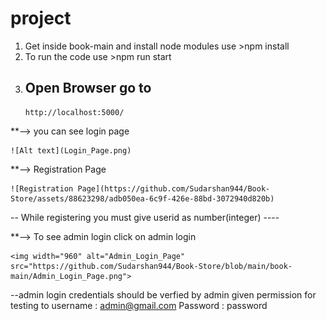 # project

1.  Get inside book-main and install node modules
    use >npm install
2.  To run the code
    use >npm run start
3.  ## Open Browser go to
        http://localhost:5000/

\*\*--> you can see login page

    ![Alt text](Login_Page.png)

\*\*--> Registration Page

    ![Registration Page](https://github.com/Sudarshan944/Book-Store/assets/88623298/adb050ea-6c9f-426e-88bd-3072940d820b)

-- While registering you must give userid as number(integer) ----

\*\*--> To see admin login click on admin login

    <img width="960" alt="Admin_Login_Page" src="https://github.com/Sudarshan944/Book-Store/blob/main/book-main/Admin_Login_Page.png">

--admin login credentials should be verfied by admin given permission for testing to
username : admin@gmail.com
Password : password
